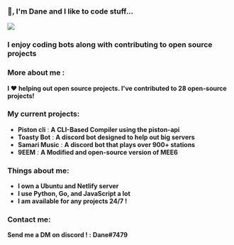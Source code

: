 ### 👋, I'm Dane and I like to code stuff...

![](https://komarev.com/ghpvc/?username=Milo123459)

### I enjoy coding bots along with contributing to open source projects

### More about me :


**I ♥ helping out open source projects. I've contributed to **28** open-source projects!**

### My current projects:
* **Piston cli** : **A CLI-Based Compiler using the piston-api**
* **Toasty Bot** : **A discord bot designed to help out big servers**
* **Samari Music** : **A discord bot that plays over 900+ stations**
* **9EEM** : **A Modified and open-source version of MEE6**

### Things about me:
* **I own a Ubuntu and Netlify server**
* **I use Python, Go, and JavaScript a lot**
* **I am available for any projects 24/7 !**

### Contact me:
**Send me a DM on discord ! :** **Dane#7479**


